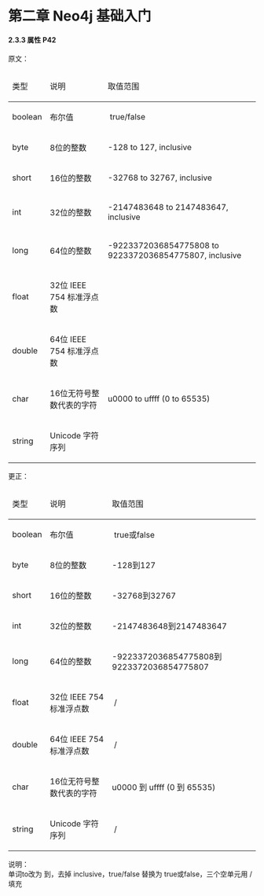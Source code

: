 # 第二章 Neo4j 基础入门

#### 2.3.3	属性  P42<br>
原文：<br>
<table border="0" cellspacing="0" cellpadding="0">
<thead>
<tr>
<td>
<p class="a">类型</p>
</td>
<td>
<p class="a">说明</p>
</td>
<td>
<p class="a">取值范围</p>
</td>
</tr>
</thead>
<tbody>
<tr>
<td>
<p class="a">boolean</p>
</td>
<td>
<p class="a">布尔值</p>
</td>
<td>
<p class="a">&nbsp;true/false</p>
</td>
</tr>
<tr>
<td>
<p class="a">byte</p>
</td>
<td>
<p class="a">8位的整数</p>
</td>
<td>
<p class="a">-128 to 127, inclusive</p>
</td>
</tr>
<tr>
<td>
<p class="a">short</p>
</td>
<td>
<p class="a">16位的整数</p>
</td>
<td>
<p class="a">-32768 to 32767, inclusive</p>
</td>
</tr>
<tr>
<td>
<p class="a">int</p>
</td>
<td>
<p class="a">32位的整数</p>
</td>
<td>
<p class="a">-2147483648 to 2147483647, inclusive</p>
</td>
</tr>
<tr>
<td>
<p class="a">long</p>
</td>
<td>
<p class="a">64位的整数</p>
</td>
<td>
<p class="a">-9223372036854775808 to 9223372036854775807, inclusive</p>
</td>
</tr>
<tr>
<td>
<p class="a">float</p>
</td>
<td>
<p class="a">32位 IEEE 754 标准浮点数</p>
</td>
<td>
<p class="a">&nbsp;</p>
</td>
</tr>
<tr>
<td>
<p class="a">double</p>
</td>
<td>
<p class="a">64位 IEEE 754 标准浮点数</p>
</td>
<td>
<p class="a">&nbsp;</p>
</td>
</tr>
<tr>
<td>
<p class="a">char</p>
</td>
<td>
<p class="a">16位无符号整数代表的字符</p>
</td>
<td>
<p class="a">u0000 to uffff (0 to 65535)</p>
</td>
</tr>
<tr>
<td>
<p class="a">string</p>
</td>
<td>
<p class="a">Unicode 字符序列</p>
</td>
<td>
<p class="a">&nbsp;</p>
</td>
</tr>
</tbody>
</table>
更正：<br>
<table border="0" cellspacing="0" cellpadding="0">
<thead>
<tr>
<td>
<p class="a">类型</p>
</td>
<td>
<p class="a">说明</p>
</td>
<td>
<p class="a">取值范围</p>
</td>
</tr>
</thead>
<tbody>
<tr>
<td>
<p class="a">boolean</p>
</td>
<td>
<p class="a">布尔值</p>
</td>
<td>
<p class="a">&nbsp;true或false</p>
</td>
</tr>
<tr>
<td>
<p class="a">byte</p>
</td>
<td>
<p class="a">8位的整数</p>
</td>
<td>
<p class="a">-128到127</p>
</td>
</tr>
<tr>
<td>
<p class="a">short</p>
</td>
<td>
<p class="a">16位的整数</p>
</td>
<td>
<p class="a">-32768到32767</p>
</td>
</tr>
<tr>
<td>
<p class="a">int</p>
</td>
<td>
<p class="a">32位的整数</p>
</td>
<td>
<p class="a">-2147483648到2147483647</p>
</td>
</tr>
<tr>
<td>
<p class="a">long</p>
</td>
<td>
<p class="a">64位的整数</p>
</td>
<td>
<p class="a">-9223372036854775808到 9223372036854775807</p>
</td>
</tr>
<tr>
<td>
<p class="a">float</p>
</td>
<td>
<p class="a">32位 IEEE 754 标准浮点数</p>
</td>
<td>
<p class="a">&nbsp;/</p>
</td>
</tr>
<tr>
<td>
<p class="a">double</p>
</td>
<td>
<p class="a">64位 IEEE 754 标准浮点数</p>
</td>
<td>
<p class="a">&nbsp;/</p>
</td>
</tr>
<tr>
<td>
<p class="a">char</p>
</td>
<td>
<p class="a">16位无符号整数代表的字符</p>
</td>
<td>
<p class="a">u0000 到 uffff (0 到 65535)</p>
</td>
</tr>
<tr>
<td>
<p class="a">string</p>
</td>
<td>
<p class="a">Unicode 字符序列</p>
</td>
<td>
<p class="a">&nbsp;/</p>
</td>
</tr>
</tbody>
</table>
说明：<br/>
单词to改为 到，去掉 inclusive，true/false 替换为 true或false，三个空单元用 /填充